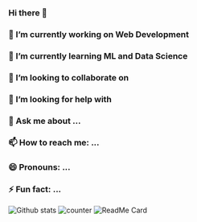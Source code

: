 ### Hi there 👋



 ### 🔭 I’m currently working on Web Development
 ### 🌱 I’m currently learning ML and Data Science 
### 👯 I’m looking to collaborate on 
### 🤔 I’m looking for help with 
### 💬 Ask me about ...
###  📫 How to reach me: ...
### 😄 Pronouns: ...
### ⚡ Fun fact: ...

![Github stats](https://github-readme-stats.vercel.app/api?username=prabalgupta12&count_private=true&show_icons=true&theme=tokyonight&hide=issues)
![counter](https://en7k4niarxtrtbv.m.pipedream.net)
![ReadMe Card](https://github-readme-stats.vercel.app/api/pin/?username=prabalgupta12&repo=prabalgupta12.github.io&theme=radical)

